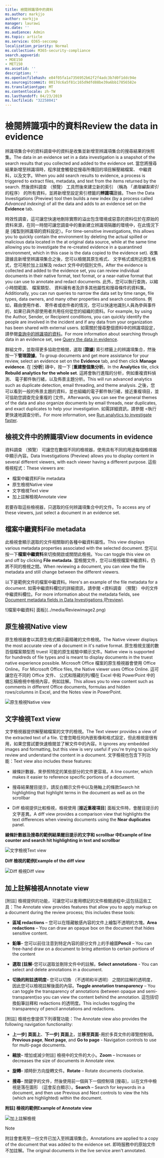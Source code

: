 ```yaml
---
title: 檢閱辨識項中的資料
ms.author: markjjo
author: markjjo
manager: laurawi
ms.date: ''
ms.audience: Admin
ms.topic: article
ms.service: O365-seccomp
localization_priority: Normal
ms.collection: M365-security-compliance
search.appverid:
- MOE150
- MET150
ms.assetid: ''
description: ''
ms.openlocfilehash: e84f05fa1a7356952b62f2f4adc3b7d0f1ddc94e
ms.sourcegitcommit: 0017dc6a5f81c165d9dfd88be39a6bb17856582e
ms.translationtype: MT
ms.contentlocale: zh-TW
ms.lasthandoff: 04/23/2019
ms.locfileid: "32258041"
---
```

# <a name="review-the-data-in-evidence"></a><span data-ttu-id="1b566-102">檢閱辨識項中的資料</span><span class="sxs-lookup"><span data-stu-id="1b566-102">Review the data in evidence</span></span>

<span data-ttu-id="1b566-103">辨識項集合中的資料調查中的資料是收集並新增至辨識項集合的搜尋結果的快照集。</span><span class="sxs-lookup"><span data-stu-id="1b566-103">The data in an evidence set in a data investigation is a snapshot of the search results that you collected and added to the evidence set.</span></span> <span data-ttu-id="1b566-104">當您將搜尋結果新增至辨識項時，程序就會觸發從搜尋所傳回的項目解壓縮檔案、 中繼資料，以及文字。</span><span class="sxs-lookup"><span data-stu-id="1b566-104">When you add search results to evidence, a process is triggered to extract files, metadata, and text from the items returned by the search.</span></span> <span data-ttu-id="1b566-105">然後資料調查 （預覽） 工具然後來建立新的索引 （稱為 「*進階編製索引*的程序） 的所有資料，並將新增至設定索引標籤的**辨識項**證據。</span><span class="sxs-lookup"><span data-stu-id="1b566-105">Then the Data Investigations (Preview) tool then builds a new index (by a process called *Advanced indexing*) of all the data and adds to an evidence set on the **Evidence** tab.</span></span> 

<span data-ttu-id="1b566-106">時效性調查，這可讓您快速地刪除實際的溢出包含環境或惡意的資料位於在原始的資料來源，在同一時間可讓您調查中的重新建立辨識項隔離的環境中，在此情況下是 [複製到辨識項的資料設定）。</span><span class="sxs-lookup"><span data-stu-id="1b566-106">For time-sensitive investigations, this allows you to quickly contain the environment by deleting the actual spilled or malicious data located in the at original data source, while at the same time allowing you to investigate the re-created evidence in a quarantined environment, which in this case is the data copied to the evidence set).</span></span> <span data-ttu-id="1b566-107">收集證據且新增至辨識項集合之後，您可以檢閱其原生格式、 文字格式或附近原生格式，您可用於加上註解及 redact 文件中的個別文件。</span><span class="sxs-lookup"><span data-stu-id="1b566-107">After the evidence is collected and added to the evidence set, you can review individual documents in their native format, text format, or a near-native format that you can use to annotate and redact documents.</span></span> <span data-ttu-id="1b566-108">此外，您可以執行查詢，以縮小時間範圍、 檔案類型、 資料擁有者及許多其他屬性和搜尋條件的資料集。</span><span class="sxs-lookup"><span data-stu-id="1b566-108">Additionally, you can run queries to narrow the data set by time range, file types, data owners, and many other properties and search conditions.</span></span> <span data-ttu-id="1b566-109">例如，藉由使用作者、 寄件者或收件者的情況，您可以快速地識別人員為參與事件的，如果已與外部使用者共用任何從您的組織的資料。</span><span class="sxs-lookup"><span data-stu-id="1b566-109">For example, by using the Author, Sender, or Recipient conditions, you can quickly identify the people are involved in the incident and if any data from your organization has been shared with external users.</span></span> <span data-ttu-id="1b566-110">如需關於搜尋整個資料中的辨識項設定，請參閱[查詢中的辨識項的資料](evidence-query.md)。</span><span class="sxs-lookup"><span data-stu-id="1b566-110">For more information about searching through data in an evidence set, see [Query the data in evidence](evidence-query.md).</span></span>

<span data-ttu-id="1b566-111">群組文件，並取得更多協助您檢閱，選取 [**證據**] 索引標籤上的辨識項集合，然後按一下**管理證據**。</span><span class="sxs-lookup"><span data-stu-id="1b566-111">To group documents and get more assistance for your review, select an evidence set on the **Evidence** tab, and then click **Manage evidence**.</span></span> <span data-ttu-id="1b566-112">在 [**分析**] 磚中，按一下 [**重建整個集分析**。</span><span class="sxs-lookup"><span data-stu-id="1b566-112">In the **Analytics** tile, click **Rebuild analytics for the whole set**.</span></span> <span data-ttu-id="1b566-113">這將會執行進階的分析，例如重複資料偵測、 電子郵件執行緒，以及佈景主題分析。</span><span class="sxs-lookup"><span data-stu-id="1b566-113">This will run advanced analytics such as duplicate detection, email threading, and theme analysis.</span></span> <span data-ttu-id="1b566-114">之後，您可以看到一般的佈景主題的資料，並也組織的電子郵件執行緒，接近重複項目，並可協助您調查完全重複的 [文件。</span><span class="sxs-lookup"><span data-stu-id="1b566-114">Afterwards, you can see the general themes of the data and also organize documents by email threads, near duplicates, and exact duplicates to help your investigation.</span></span> <span data-ttu-id="1b566-115">如需詳細資訊，請參閱 <<c0>執行更快速地調查分析。</span><span class="sxs-lookup"><span data-stu-id="1b566-115">For more information, see [Run analytics to investigate faster](run-analytics-to-investigate-faster.md).</span></span>

## <a name="view-documents-in-evidence"></a><span data-ttu-id="1b566-116">檢視文件中的辨識項</span><span class="sxs-lookup"><span data-stu-id="1b566-116">View documents in evidence</span></span>

<span data-ttu-id="1b566-117">資料調查 （預覽） 可讓您在數個不同的檢視器，使用具有不同的用途每個檢視器中顯示內容。</span><span class="sxs-lookup"><span data-stu-id="1b566-117">Data Investigations (Preview) allows you to display content in several different viewers, with each viewer having a different purpose.</span></span> <span data-ttu-id="1b566-118">這些檢視程式：</span><span class="sxs-lookup"><span data-stu-id="1b566-118">These viewers are:</span></span>

- <span data-ttu-id="1b566-119">檔案中繼資料</span><span class="sxs-lookup"><span data-stu-id="1b566-119">File metadata</span></span>
- <span data-ttu-id="1b566-120">原生檢視</span><span class="sxs-lookup"><span data-stu-id="1b566-120">Native view</span></span>
- <span data-ttu-id="1b566-121">文字檢視</span><span class="sxs-lookup"><span data-stu-id="1b566-121">Text view</span></span>
- <span data-ttu-id="1b566-122">加上註解檢視</span><span class="sxs-lookup"><span data-stu-id="1b566-122">Annotate view</span></span>

<span data-ttu-id="1b566-123">若要存取這些檢視器，只選取的任何辨識項集合中的文件。</span><span class="sxs-lookup"><span data-stu-id="1b566-123">To access any of these viewers, just select a document in an evidence set.</span></span>

## <a name="file-metadata"></a><span data-ttu-id="1b566-124">檔案中繼資料</span><span class="sxs-lookup"><span data-stu-id="1b566-124">File metadata</span></span>

<span data-ttu-id="1b566-125">此檢視會顯示選取的文件相關聯的各種中繼資料屬性。</span><span class="sxs-lookup"><span data-stu-id="1b566-125">This view displays various metadata properties associated with the selected document.</span></span> <span data-ttu-id="1b566-126">您可以按一下**檔案中繼資料**來切換開啟或關閉此檢視。</span><span class="sxs-lookup"><span data-stu-id="1b566-126">You can toggle this view on and off by clicking **File metadata**.</span></span> <span data-ttu-id="1b566-127">當檢閱文件，您可以檢視檔案中繼資料，仍將不同的檢視之間。</span><span class="sxs-lookup"><span data-stu-id="1b566-127">When reviewing a document, you can view the file metadata and still change between the different viewers.</span></span>

<span data-ttu-id="1b566-128">以下是範例文件的檔案中繼資料。</span><span class="sxs-lookup"><span data-stu-id="1b566-128">Here's an example of the file metadata for a document.</span></span> <span data-ttu-id="1b566-129">如需中繼資料欄位的詳細資訊，請參閱 <<c0>資料調查 （預覽） 中的文件中繼資料欄位。</span><span class="sxs-lookup"><span data-stu-id="1b566-129">For more information about the metadata fields, see [Document metadata fields in Data Investigations (Preview)](document-metadata-fields.md).</span></span>

![檔案中繼資料] 面板](../media/Reviewimage2.png)

## <a name="native-view"></a><span data-ttu-id="1b566-131">原生檢視</span><span class="sxs-lookup"><span data-stu-id="1b566-131">Native view</span></span>

<span data-ttu-id="1b566-132">原生檢視器會以其原生格式顯示最精確的文件檢視。</span><span class="sxs-lookup"><span data-stu-id="1b566-132">The Native viewer displays the most accurate view of a document in it's native format.</span></span> <span data-ttu-id="1b566-133">原生檢視支援的數百個檔案類型而 truest 可能的原生經驗中顯示文件。</span><span class="sxs-lookup"><span data-stu-id="1b566-133">Native view is supported for hundreds of file types and is meant to display documents in the truest native experience possible.</span></span> <span data-ttu-id="1b566-134">Microsoft Office 檔案的原生檢視器會使用 Office Online。</span><span class="sxs-lookup"><span data-stu-id="1b566-134">For Microsoft Office files, the Native viewer uses Office Online.</span></span> <span data-ttu-id="1b566-135">這可讓您在不同的 Office 文件、 公式和隱藏的列/欄在 Excel 中和 PowerPoint 中的備忘稿檢視中檢視內容，例如註解。</span><span class="sxs-lookup"><span data-stu-id="1b566-135">This allows you to view content such as comments in different Office documents, formulas and hidden rows/columns in Excel, and the Notes view in PowerPoint.</span></span>

![<span data-ttu-id="1b566-136">原生檢視</span><span class="sxs-lookup"><span data-stu-id="1b566-136">Native view</span></span>
](../media/Reviewimage3.png)

## <a name="text-view"></a><span data-ttu-id="1b566-137">文字檢視</span><span class="sxs-lookup"><span data-stu-id="1b566-137">Text view</span></span>

<span data-ttu-id="1b566-138">文字檢視器提供解壓縮檔案的文字的檢視。</span><span class="sxs-lookup"><span data-stu-id="1b566-138">The Text viewer provides a view of the extracted text of a file.</span></span> <span data-ttu-id="1b566-139">它會忽略任何內嵌影像和格式設定，但此檢視是很有用，如果您嘗試要快速檢閱並了解文件中的內容。</span><span class="sxs-lookup"><span data-stu-id="1b566-139">It ignores any embedded images and formatting, but this view is very useful if you're trying to quickly review and understand the content in a document.</span></span> <span data-ttu-id="1b566-140">文字檢視也包含下列功能：</span><span class="sxs-lookup"><span data-stu-id="1b566-140">Text view also includes these features:</span></span>

  - <span data-ttu-id="1b566-141">線條計數器，來參照特定的某些部分的文件更容易。</span><span class="sxs-lookup"><span data-stu-id="1b566-141">A line counter, which makes it easier to reference specific portions of a document.</span></span>

  - <span data-ttu-id="1b566-142">搜尋結果醒目提示，請反白顯示文件中以及捲軸上的條款</span><span class="sxs-lookup"><span data-stu-id="1b566-142">Search hit highlighting that highlight terms in the document as well as on the scrollbar</span></span>

  - <span data-ttu-id="1b566-143">Diff 檢視提供比較檢視，檢視使用 [**接近重複項目**] 面板文件時，會醒目提示的文字差異。</span><span class="sxs-lookup"><span data-stu-id="1b566-143">A diff view provides a comparison view that highlights the text differences when viewing documents using the **Near duplicates** panel.</span></span>

<span data-ttu-id="1b566-144">**線條計數器及搜尋的範例結果醒目提示的文字和 scrollbar 中**</span><span class="sxs-lookup"><span data-stu-id="1b566-144">**Example of line counter and search hit highlighting in text and scrollbar**</span></span>

![<span data-ttu-id="1b566-145">文字檢視</span><span class="sxs-lookup"><span data-stu-id="1b566-145">Text view</span></span>
](../media/Reviewimage4.png)

<span data-ttu-id="1b566-146">**Diff 檢視的範例**</span><span class="sxs-lookup"><span data-stu-id="1b566-146">**Example of the diff view**</span></span>

![<span data-ttu-id="1b566-147">Diff 檢視</span><span class="sxs-lookup"><span data-stu-id="1b566-147">Diff view</span></span>
](../media/Reviewimage5.png)

## <a name="annotate-view"></a><span data-ttu-id="1b566-148">加上註解檢視</span><span class="sxs-lookup"><span data-stu-id="1b566-148">Annotate view</span></span>

<span data-ttu-id="1b566-149">[附註] 檢視提供的功能，可讓您可以套用標記的文件檢閱過程中;這包括這些工具：</span><span class="sxs-lookup"><span data-stu-id="1b566-149">The Annotate view provides features that allow you to apply markup on a document during the review process; this  includes these tools:</span></span>

  - <span data-ttu-id="1b566-150">**區域 redactions** – 您可以在隱藏敏感內容的文件上繪製不透明的方塊。</span><span class="sxs-lookup"><span data-stu-id="1b566-150">**Area redactions** – You can draw an opaque box on the document that hides sensitive content.</span></span>

  - <span data-ttu-id="1b566-151">**鉛筆**– 您可以前往注意到特定內容的部分文件上的手繪圖</span><span class="sxs-lookup"><span data-stu-id="1b566-151">**Pencil** – You can free-hand draw on a document to bring attention to certain portions of the content</span></span>

  - <span data-ttu-id="1b566-152">**選取 [註解**-您可以選取並刪除文件中的註解。</span><span class="sxs-lookup"><span data-stu-id="1b566-152">**Select annotations** - You can select and delete annotations in a document.</span></span>

  - <span data-ttu-id="1b566-153">**切換的附註透明度**– 您可以切換 （不透明和半透明） 之間的註解的透明度，因此您可以檢視註解後面的內容。</span><span class="sxs-lookup"><span data-stu-id="1b566-153">**Toggle annotation transparency** – You can toggle the transparency of annotations (between opaque and semi-transparent)so you can view the content behind the annotation.</span></span> <span data-ttu-id="1b566-154">這包括切換鉛筆註釋和 redactions 的透明度。</span><span class="sxs-lookup"><span data-stu-id="1b566-154">This includes toggling the transparency of pencil annotations and redactions.</span></span>

<span data-ttu-id="1b566-155">[附註] 檢視也會提供下列導覽功能：</span><span class="sxs-lookup"><span data-stu-id="1b566-155">The Annotate view also provides the following navigation functionality:</span></span>

  - <span data-ttu-id="1b566-156">**上一步] 頁面上**、**下一步] 頁面上**，並**移至頁面**-用於多頁文件的導覽控制項。</span><span class="sxs-lookup"><span data-stu-id="1b566-156">**Previous page**, **Next page**, and **Go to page** - Navigation controls to use for multi-page documents.</span></span>

  - <span data-ttu-id="1b566-157">**縮放**– 增加或減少附註] 檢視中的文件的大小。</span><span class="sxs-lookup"><span data-stu-id="1b566-157">**Zoom** – Increases or decreases the size of documents in Annotate view.</span></span>

  - <span data-ttu-id="1b566-158">**旋轉**– 順時針方向旋轉文件。</span><span class="sxs-lookup"><span data-stu-id="1b566-158">**Rotate** – Rotate documents clockwise.</span></span>

  - <span data-ttu-id="1b566-159">**搜尋**– 關鍵字的文件，然後使用前一個與下一個控制項 [搜尋]，以在文件中檢視是落在圖形 （這會反白顯示）。</span><span class="sxs-lookup"><span data-stu-id="1b566-159">**Search** – Search for keywords in a document, and then use Previous and Next controls to view the hits (which are highlighted) within the document.</span></span>

<span data-ttu-id="1b566-160">**附註] 檢視的範例**</span><span class="sxs-lookup"><span data-stu-id="1b566-160">**Example of Annotate view**</span></span>

![加上註解檢視](../media/Reviewimage1.png)

> [!NOTE]
> <span data-ttu-id="1b566-162">附註會套用至一份文件已加入至辨識項集合。</span><span class="sxs-lookup"><span data-stu-id="1b566-162">Annotations are applied to a copy of the document that was added to the evidence set.</span></span> <span data-ttu-id="1b566-163">即時服務中的原始文件不加註解。</span><span class="sxs-lookup"><span data-stu-id="1b566-163">The original documents in the live service aren't annotated.</span></span>
